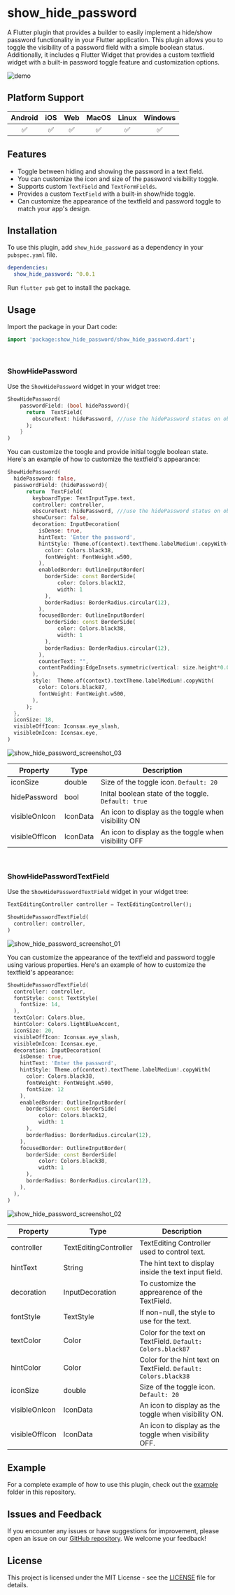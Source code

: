 # show_hide_password

A Flutter plugin that provides a builder to easily implement a hide/show password functionality in your Flutter application. This plugin allows you to toggle the visibility of a password field with a simple boolean status. Additionally, it includes q Flutter Widget that provides a custom textfield widget with a built-in password toggle feature and customization options.

![demo](https://github.com/nishalsehan/show_hide_password/assets/44578204/1df70499-f43c-4ee6-b279-d21e3c97b31b)

## Platform Support

| **Android** | **iOS** | **Web** | **MacOS** | **Linux** | **Windows** |
|:-----------:|:-------:|:-------:|:---------:|:---------:|:-----------:|
|   &#9989;   | &#9989; | &#9989; |  &#9989;  |  &#9989;  |   &#9989;   |

## Features

- Toggle between hiding and showing the password in a text field.
- You can customize the icon and size of the password visibility toggle.
- Supports custom `TextField` and `TextFormFields`.
- Provides a custom `TextField` with a built-in show/hide toggle.
- Can customize the appearance of the textfield and password toggle to match your app's design.

## Installation

To use this plugin, add `show_hide_password` as a dependency in your `pubspec.yaml` file.

```yaml
dependencies:
  show_hide_password: ^0.0.1
```

Run `flutter pub` get to install the package.

## Usage

Import the package in your Dart code:

```dart
import 'package:show_hide_password/show_hide_password.dart';
```
<br/>

### ShowHidePassword
Use the `ShowHidePassword` widget in your widget tree:

```dart
ShowHidePassword(
    passwordField: (bool hidePassword){
      return  TextField(
        obscureText: hidePassword, ///use the hidePassword status on obscureText to toggle the visibility
      );
    }
)
```

You can customize the toogle and provide initial toggle boolean state. Here's an example of how to customize the textfield's appearance:

```dart
ShowHidePassword(
  hidePassword: false,
  passwordField: (hidePassword){
      return  TextField(
        keyboardType: TextInputType.text,
        controller: controller,
        obscureText: hidePassword, ///use the hidePassword status on obscureText to toggle the visibility
        showCursor: false,
        decoration: InputDecoration(
          isDense: true,
          hintText: 'Enter the password',
          hintStyle: Theme.of(context).textTheme.labelMedium!.copyWith(
            color: Colors.black38,
            fontWeight: FontWeight.w500,
          ),
          enabledBorder: OutlineInputBorder(
            borderSide: const BorderSide(
                color: Colors.black12,
                width: 1
            ),
            borderRadius: BorderRadius.circular(12),
          ),
          focusedBorder: OutlineInputBorder(
            borderSide: const BorderSide(
                color: Colors.black38,
                width: 1
            ),
            borderRadius: BorderRadius.circular(12),
          ),
          counterText: "",
          contentPadding:EdgeInsets.symmetric(vertical: size.height*0.018,horizontal: size.width*0.04),
        ),
        style:  Theme.of(context).textTheme.labelMedium!.copyWith(
          color: Colors.black87,
          fontWeight: FontWeight.w500,
        ),
      );
  },
  iconSize: 18,
  visibleOffIcon: Iconsax.eye_slash,
  visibleOnIcon: Iconsax.eye,
)
```

![show_hide_password_screenshot_03](https://github.com/nishalsehan/show_hide_password/assets/44578204/e0f95d4b-1b46-4f92-b869-aa24c58cb743)

| Property              | Type                      | Description                                               |
|-----------------------|---------------------------|-----------------------------------------------------------|
| iconSize              | double                    | Size of the toggle icon. `Default: 20`                    |  
| hidePassword          | bool                      | Inital boolean state of the toggle. `Default: true`       |
| visibleOnIcon         | IconData                  | An icon to display as the toggle when visibility ON       |
| visibleOffIcon        | IconData                  | An icon to display as the toggle when visibility OFF      |

<br/>

### ShowHidePasswordTextField
Use the `ShowHidePasswordTextField` widget in your widget tree:


```dart
TextEditingController controller = TextEditingController();
```

```dart
ShowHidePasswordTextField(
  controller: controller,
)
```

![show_hide_password_screenshot_01](https://github.com/nishalsehan/show_hide_password/assets/44578204/277f0406-ddeb-4f1a-bbd7-96144ccad2ed)

You can customize the appearance of the textfield and password toggle using various properties. Here's an example of how to customize the textfield's appearance:

```dart
ShowHidePasswordTextField(
  controller: controller,
  fontStyle: const TextStyle(
    fontSize: 14,
  ),
  textColor: Colors.blue,
  hintColor: Colors.lightBlueAccent,
  iconSize: 20,
  visibleOffIcon: Iconsax.eye_slash,
  visibleOnIcon: Iconsax.eye,
  decoration: InputDecoration(
    isDense: true,
    hintText: 'Enter the password',
    hintStyle: Theme.of(context).textTheme.labelMedium!.copyWith(
      color: Colors.black38,
      fontWeight: FontWeight.w500,
      fontSize: 12
    ),
    enabledBorder: OutlineInputBorder(
      borderSide: const BorderSide(
          color: Colors.black12,
          width: 1
      ),
      borderRadius: BorderRadius.circular(12),
    ),
    focusedBorder: OutlineInputBorder(
      borderSide: const BorderSide(
          color: Colors.black38,
          width: 1
      ),
      borderRadius: BorderRadius.circular(12),
    ),
  ),
)
```

![show_hide_password_screenshot_02](https://github.com/nishalsehan/show_hide_password/assets/44578204/a2107808-6228-44ec-95e8-fe2f1ccfa8ba)


| Property              | Type                      | Description                                                     |
|-----------------------|---------------------------|-----------------------------------------------------------------|
| controller            | TextEditingController     | TextEditing Controller used to control text.                    |  
| hintText              | String                    | The hint text to display inside the text input field.           |
| decoration            | InputDecoration           | To customize the apprearence of the TextField.                  |
| fontStyle             | TextStyle                 | If non-null, the style to use for the text.                     |
| textColor             | Color                     | Color for the text on TextField. `Default: Colors.black87`      |  
| hintColor             | Color                     | Color for the hint text on TextField. `Default: Colors.black38` |
| iconSize              | double                    | Size of the toggle icon. `Default: 20`                          |
| visibleOnIcon         | IconData                  | An icon to display as the toggle when visibility ON.            |
| visibleOffIcon        | IconData                  | An icon to display as the toggle when visibility OFF.           |

## Example

For a complete example of how to use this plugin, check out the [example](https://github.com/nishalsehan/show_hide_password/tree/main/example) folder in this repository.
</br>

## Issues and Feedback

If you encounter any issues or have suggestions for improvement, please open an issue on our [GitHub repository](https://github.com/nishalsehan/show_hide_password). We welcome your feedback!
</br>

## License

This project is licensed under the MIT License - see the [LICENSE](https://github.com/nishalsehan/show_hide_password/blob/main/LICENSE) file for details.

